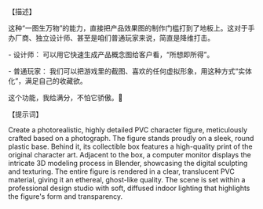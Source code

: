 【描述】

这种“一图生万物”的能力，直接把产品效果图的制作门槛打到了地板上。这对于手办厂商、独立设计师、甚至是咱们普通玩家来说，简直是降维打击。

\- 设计师： 可以用它快速生成产品概念图给客户看，“所想即所得”。

\- 普通玩家： 我们可以把游戏里的截图、喜欢的任何虚拟形象，用这种方式“实体化”，满足自己的收藏欲。

这个功能，我给满分，不怕它骄傲。💯

【提示词】

Create a photorealistic, highly detailed PVC character figure, meticulously crafted based on a photograph. The figure stands proudly on a sleek, round plastic base. Behind it, its collectible box features a high-quality print of the original character art. Adjacent to the box, a computer monitor displays the intricate 3D modeling process in Blender, showcasing the digital sculpting and texturing. The entire figure is rendered in a clear, translucent PVC material, giving it an ethereal, ghost-like quality. The scene is set within a professional design studio with soft, diffused indoor lighting that highlights the figure's form and transparency.